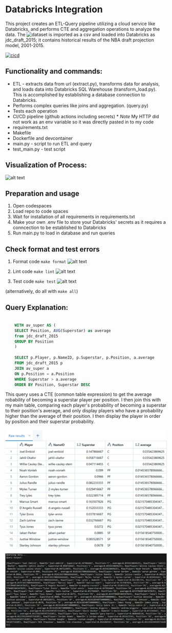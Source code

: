 # Databricks Integration

This project creates an ETL-Query pipeline utilizing a cloud service like Databricks, and performs CTE and aggregation operations to analyze the data. The ![dataset](https://github.com/fivethirtyeight/data/tree/master/nba-draft-2015) is imported as a csv and loaded into Databricks as jdc_draft_2015; it contains historical results of the NBA draft projection model, 2001-2015.

[![cicd](https://github.com/nogibjj/jdc154_mini_6/actions/workflows/hello.yml/badge.svg)](https://github.com/nogibjj/jdc154_mini_6/actions/workflows/hello.yml)

## Functionality and commands:
* ETL - extracts data from url (extract.py), transforms data for analysis, and loads data into Databricks SQL Warehouse (transform_load.py). This is accomplished by establishing a database connection to Databricks.
* Performs complex queries like joins and aggregation. (query.py)
* Tests each operation
* CI/CD pipeline (github actions including secrets) * *Note* My HTTP did not work as an env variable so it was directly pasted in to my code 
* requirements.txt
* Makefile
* Dockerfile and devcontainer
* main.py - script to run ETL and query 
* test_main.py - test script 

## Visualization of Process:
![alt text](https://github.com/nogibjj/Jeremy_Tan_IDS706_Week6/raw/main/adflow.svg)

## Preparation and usage
1. Open codespaces 
2. Load repo to code spaces
3. Wait for installation of all requirements in requirements.txt
4. Make your own .env file to store your Databricks' secrets as it requires a conncection to be established to Databricks
3. Run main.py to load in database and run queries

## Check format and test errors
1. Format code `make format`
![alt text](data/format.png)

2. Lint code `make lint`
![alt text](data/lint.png)

3. Test code `make test`
![alt text](data/test.png)

(alternatively, do all with `make all`)

## Query Explanation:
```sql

    WITH av_super AS (
    SELECT Position, AVG(Superstar) as average
    from jdc_draft_2015
    GROUP BY Position
    )

    SELECT p.Player, p.NameID, p.Superstar, p.Position, a.average
    FROM jdc_draft_2015 p 
    JOIN av_super a 
    ON p.Position = a.Position
    WHERE Superstar > a.average
    ORDER BY Position, Superstar DESC

```
This query uses a CTE (common table expression) to get the average robability of becoming a superstar player per position. I then join this with my main table, comparing each player's probability of becoming a superstar to their position's average, and only display players who have a probability higher than the average of their position. I then display the player in order by position and their superstar probability. 

![alt text](images/image.png)

![alt text](images/image1.png)
